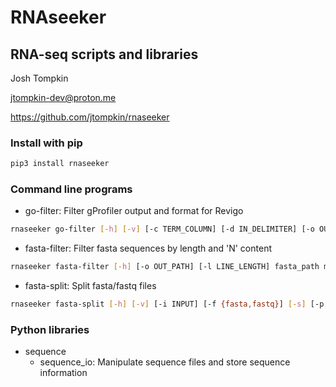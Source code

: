 # RNAseeker

## RNA-seq scripts and libraries

Josh Tompkin

<jtompkin-dev@proton.me>

<https://github.com/jtompkin/rnaseeker>

### Install with pip

```bash
pip3 install rnaseeker
```

### Command line programs

- go-filter: Filter gProfiler output and format for Revigo

```bash
rnaseeker go-filter [-h] [-v] [-c TERM_COLUMN] [-d IN_DELIMITER] [-o OUT_FILE] [-p PVAL_COLUMN] [-i ID_COLUMN] [-s OUT_DELIMITER] [--no-format] [--header] [-f FILTER_TERMS] [--filter-file FILTER_PATH] gProfiler_file
```

- fasta-filter: Filter fasta sequences by length and 'N' content

```bash
rnaseeker fasta-filter [-h] [-o OUT_PATH] [-l LINE_LENGTH] fasta_path minimum_basepairs
```

- fasta-split: Split fasta/fastq files

```bash
rnaseeker fasta-split [-h] [-v] [-i INPUT] [-f {fasta,fastq}] [-s] [-p [PREFIX]] [--header-prefix [REGEX]] [-d DIRECTORY] [-e EXTENSION] number
```

### Python libraries

- sequence
  - sequence_io: Manipulate sequence files and store sequence information
